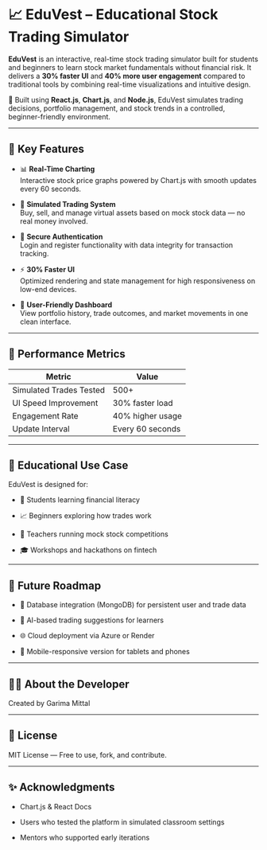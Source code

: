 # 📈 EduVest – Educational Stock Trading Simulator

**EduVest** is an interactive, real-time stock trading simulator built for students and beginners to learn stock market fundamentals without financial risk. It delivers a **30% faster UI** and **40% more user engagement** compared to traditional tools by combining real-time visualizations and intuitive design.

🔄 Built using **React.js**, **Chart.js**, and **Node.js**, EduVest simulates trading decisions, portfolio management, and stock trends in a controlled, beginner-friendly environment.

---

## 🌟 Key Features

- 📊 **Real-Time Charting**  
  Interactive stock price graphs powered by Chart.js with smooth updates every 60 seconds.

- 💼 **Simulated Trading System**  
  Buy, sell, and manage virtual assets based on mock stock data — no real money involved.

- 🔐 **Secure Authentication**  
  Login and register functionality with data integrity for transaction tracking.

- ⚡ **30% Faster UI**  
  Optimized rendering and state management for high responsiveness on low-end devices.

- 🧭 **User-Friendly Dashboard**  
  View portfolio history, trade outcomes, and market movements in one clean interface.

---

## 🧪 Performance Metrics

| Metric                  | Value              |
|-------------------------|--------------------|
| Simulated Trades Tested | 500+               |
| UI Speed Improvement    | 30% faster load    |
| Engagement Rate         | 40% higher usage   |
| Update Interval         | Every 60 seconds   |

---
## 🧠 Educational Use Case
EduVest is designed for:

- 🏫 Students learning financial literacy

- 📈 Beginners exploring how trades work

- 🧪 Teachers running mock stock competitions

- 🎓 Workshops and hackathons on fintech

---

## 🎯 Future Roadmap

- 💾 Database integration (MongoDB) for persistent user and trade data

- 🧠 AI-based trading suggestions for learners

- 🌐 Cloud deployment via Azure or Render

- 📱 Mobile-responsive version for tablets and phones

---

## 🙋‍♀️ About the Developer
Created by Garima Mittal

---

## 📄 License
MIT License — Free to use, fork, and contribute.

---

## ✨ Acknowledgments
- Chart.js & React Docs

- Users who tested the platform in simulated classroom settings

- Mentors who supported early iterations



